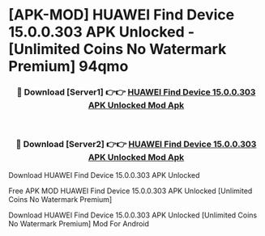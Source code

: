 # [APK-MOD] HUAWEI Find Device 15.0.0.303 APK Unlocked - [Unlimited Coins No Watermark Premium] 94qmo



<div align="center">
<h3>🔴 Download [Server1] 👉👉 <a href="https://momento.my/?title=HUAWEI_Find_Device_15.0.0.303_APK_Unlocked">HUAWEI Find Device 15.0.0.303 APK Unlocked Mod Apk</a></h3><br>

<h3>🔴 Download [Server2] 👉👉 <a href="https://momento.my/?title=HUAWEI_Find_Device_15.0.0.303_APK_Unlocked">HUAWEI Find Device 15.0.0.303 APK Unlocked Mod Apk</a></h3>
</div>



Download HUAWEI Find Device 15.0.0.303 APK Unlocked 

Free APK MOD HUAWEI Find Device 15.0.0.303 APK Unlocked [Unlimited Coins No Watermark Premium]

Download HUAWEI Find Device 15.0.0.303 APK Unlocked [Unlimited Coins No Watermark Premium] Mod For Android
